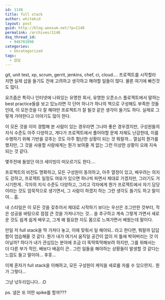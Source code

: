 ```yaml
---
id: 1148
title: full stack
author: whitekid
layout: post
guid: http://blog.woosum.net/?p=1148
permalink: /archives/1148
dsq_thread_id:
  - 946781096
categories:
  - Uncategorized
tags:
  - 잡담
---
```

git, unit test, xp, scrum, gerrit, jenkins, chef, ci, cloud.... 프로젝트를 시작할라 치면 실제 삽을 들기도 전에 고려하고 생각하고 해야할 일들이 많다. 물론 여기에 빠진것도 많다.

요즈즘은 특히나 인터넷에 나와있는 유명한 회사, 유명한 오픈소스 플로젝트에서 말하는 best practice들을 보고 있노라면 각 단어 하나가 하나의 책으로 구성해도 부족한 것들인데, 이 모든것을 다 잘 해야만 프로젝트가 잘 될것 같은 생각이 들기도 하다. 실제로 그렇게 가야한다고 이야기도 많이 한다.

이 모든 것을 이미 경험해 본 사람이 있는 경우라면 그나마 좋은 경우겠지만, 구성원들의 지식 수준도 아주 다양하고, 게다가 프로젝트에서 풀어야할 문제 자체도 난감한데, 이를 수행하기 위해 기반을 갖추는 것도 아주 험난한 상황이 되는 것 뭐랄까... 열심히 뭔가를 했지만, 그 것을 사용할 사람에게는 뭔가 보여줄 게 없는 그런 이상한 상황이 오래 지속되는 것 같다.

몇주전에 들었던 야크 세이빙이 떠오르기도 한다....

프로젝트의 비전도 명확하고, 모든 구성원이 동의하고, 아주 열정이 있고, 배우려는 의지도 강하고, 프로젝트 일정도 여유가 있으면 하나씩 파면서 제대로 가겠지만, 그러기도 거시기한게.. 각자의 지식 수준도 다양하고, 그리고 각자에게 뭔가 프로젝트에서 자기 담당이라는 것도 암묵적으로 생기면서, 그 사람이 하겠지 하는 그런 생각도 들기도 하고 말이야... 흠.

내 스타일은 이 모든 것을 갗추어서 제대로 시작하기 보다는 우선은 조그만한 것부터, 작은 성공을 바탕으로 점점 큰 것을 가져나가는 것... 을 추구하고 계속 그렇게 가면서 새로운 것도 쉽게 쉽게 배우고, 그게 왜 필요한 지도 몸으로 느껴가면서 배웠는데 말이다.

만일 저 full stack을 딱 가져다 놓고, 이에 맞춰서 일 해야되.. 라고 한다면, 뭐랄까 답답함이 엄습해올 것 같다. 뭔가 내가 여기서 움직일 공간이 없이 저 틀에 박혀버리는 것 이 아닐까? 하다가 내가 관심있는 분야에 조금 더 뚝딱뚝딱해보려 하지만, 그를 위해서는 더 다른 부가 적인, 배보다 배꼼이 큰.. 그런 일들을 해야하는 상황들이 발생할 것 같다는 느낌도 들고 말이야... 후훗...

이제 혼자가 full stack을 이해하고, 모든 구성원이 케익을 세로롤 자를 수 있으련지.. 뭔가 그렇다...

그냥 넋두리입니다.. :D

ps. 낼은 또 어떤 spike를 할까???